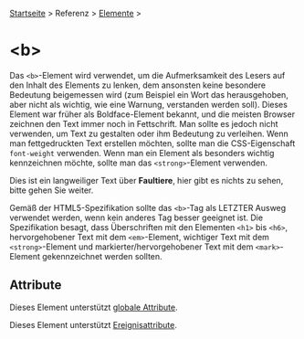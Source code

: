 [Startseite](../../../../) > Referenz > [Elemente](../Elemente_Alphabetisch.md) >

# \<b>

Das `<b>`-Element wird verwendet, um die Aufmerksamkeit des Lesers auf den Inhalt des Elements zu lenken, dem ansonsten keine besondere Bedeutung beigemessen wird (zum Beispiel ein Wort das herausgehoben, aber nicht als wichtig, wie eine Warnung, verstanden werden soll). Dieses Element war früher als Boldface-Element bekannt, und die meisten Browser zeichnen den Text immer noch in Fettschrift. Man sollte es jedoch nicht verwenden, um Text zu gestalten oder ihm Bedeutung zu verleihen. Wenn man fettgedruckten Text erstellen möchten, sollte man die CSS-Eigenschaft `font-weight` verwenden. Wenn man ein Element als besonders wichtig kennzeichnen möchte, sollte man das `<strong>`-Element verwenden.

<p>Dies ist ein langweiliger Text über <b>Faultiere</b>, hier gibt es nichts zu sehen, bitte gehen Sie weiter.</p>


Gemäß der HTML5-Spezifikation sollte das `<b>`-Tag als LETZTER Ausweg verwendet werden, wenn kein anderes Tag besser geeignet ist. Die Spezifikation besagt, dass Überschriften mit den Elementen `<h1>` bis `<h6>`, hervorgehobener Text mit dem `<em>`-Element, wichtiger Text mit dem `<strong>`-Element und markierter/hervorgehobener Text mit dem `<mark>`-Element gekennzeichnet werden sollten.

## Attribute

Dieses Element unterstützt [globale Attribute](../Globale_Attribute.md).

Dieses Element unterstützt [Ereignisattribute](../Ereignisattribute.md).
